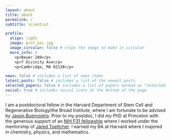 ```yaml
---
layout: about
title: about
permalink: /
subtitle: scientist

profile:
  align: right
  image: prof_pic.jpg
  image_circular: false # crops the image to make it circular
  more_info: >
    <p>Bauer 208</p>
    <p>7 Divinity Ave</p>
    <p>Cambridge, MA 02138</p>

news: false # includes a list of news items
latest_posts: false # includes a list of the newest posts
selected_papers: false # includes a list of papers marked as "selected={true}"
social: true # includes social icons at the bottom of the page
---
```


I am a postdoctoral fellow in the Harvard Department of Stem Cell and Regenerative Biology/the Broad Institute, where I am fortunate to be advised by [Jason Buenrostro](https://www.buenrostrolab.com/). Prior to my postdoc, I did my PhD at Princeton with the generous support of an [NIH F31 fellowship](https://grantome.com/grant/NIH/F31-AR075398-01) where I worked under the mentorship of [Jared Toettcher](https://scholar.princeton.edu/toettcherlab/home). I earned my BA at Harvard where I majored in chemistry, physics, and mathematics.



